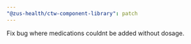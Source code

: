 ```yaml
---
"@zus-health/ctw-component-library": patch
---
```


Fix bug where medications couldnt be added without dosage.
